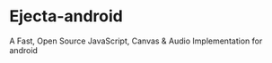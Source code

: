 Ejecta-android
==============

A Fast, Open Source JavaScript, Canvas &amp; Audio Implementation for android